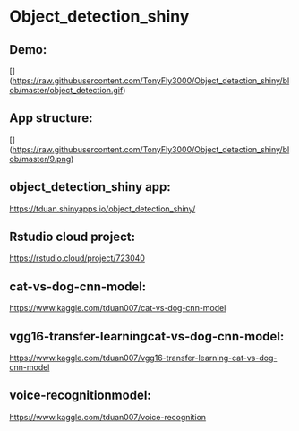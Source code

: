 # Object_detection_shiny
 
 
## Demo:
[] (https://raw.githubusercontent.com/TonyFly3000/Object_detection_shiny/blob/master/object_detection.gif)
 
 
## App structure:
[] (https://raw.githubusercontent.com/TonyFly3000/Object_detection_shiny/blob/master/9.png)

 
## object_detection_shiny app:
https://tduan.shinyapps.io/object_detection_shiny/
 
## Rstudio cloud project:
https://rstudio.cloud/project/723040
 
## cat-vs-dog-cnn-model:
https://www.kaggle.com/tduan007/cat-vs-dog-cnn-model
 
## vgg16-transfer-learningcat-vs-dog-cnn-model:
https://www.kaggle.com/tduan007/vgg16-transfer-learning-cat-vs-dog-cnn-model
 
 
## voice-recognitionmodel:
https://www.kaggle.com/tduan007/voice-recognition
